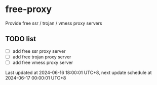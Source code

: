 
# free-proxy
Provide free ssr / trojan / vmess proxy servers


## TODO list
- [ ] add free ssr proxy server
- [ ] add free trojan proxy server
- [ ] add free vmess proxy server

Last updated at 2024-06-16 18:00:01 UTC+8, next update schedule at 2024-06-17 00:00:01 UTC+8

